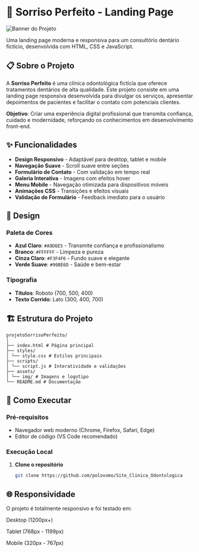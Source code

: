 # 🦷 Sorriso Perfeito - Landing Page

![Banner do Projeto](https://images.unsplash.com/photo-1629909613654-28e377c37b09?ixlib=rb-4.0.3&ixid=M3wxMjA3fDB8MHxwaG90by1wYWdlfHx8fGVufDB8fHx8fA%3D%3D&auto=format&fit=crop&w=1200&q=80)

Uma landing page moderna e responsiva para um consultório dentário fictício, desenvolvida com HTML, CSS e JavaScript.

## 📋 Sobre o Projeto

A **Sorriso Perfeito** é uma clínica odontológica fictícia que oferece tratamentos dentários de alta qualidade. Este projeto consiste em uma landing page responsiva desenvolvida para divulgar os serviços, apresentar depoimentos de pacientes e facilitar o contato com potenciais clientes.

**Objetivo**: Criar uma experiência digital profissional que transmita confiança, cuidado e modernidade, reforçando os conhecimentos em desenvolvimento front-end.

## ✨ Funcionalidades

- **Design Responsivo** - Adaptável para desktop, tablet e mobile
- **Navegação Suave** - Scroll suave entre seções
- **Formulário de Contato** - Com validação em tempo real
- **Galeria Interativa** - Imagens com efeitos hover
- **Menu Mobile** - Navegação otimizada para dispositivos móveis
- **Animações CSS** - Transições e efeitos visuais
- **Validação de Formulário** - Feedback imediato para o usuário

## 🎨 Design

### Paleta de Cores
- **Azul Claro**: `#A9D6E5` - Transmite confiança e profissionalismo
- **Branco**: `#FFFFFF` - Limpeza e pureza
- **Cinza Claro**: `#F3F4F6` - Fundo suave e elegante
- **Verde Suave**: `#90BE6D` - Saúde e bem-estar

### Tipografia
- **Títulos**: Roboto (700, 500, 400)
- **Texto Corrido**: Lato (300, 400, 700)

## 🏗️ Estrutura do Projeto

````
projetoSorrisoPerfeito/
│
├── index.html # Página principal
├── styles/
│ └── style.css # Estilos principais
├── scripts/
│ └── script.js # Interatividade e validações
├── assets/
│ └── img/ # Imagens e logotipo
└── README.md # Documentação

````

 
## 🚀 Como Executar

### Pré-requisitos
- Navegador web moderno (Chrome, Firefox, Safari, Edge)
- Editor de código (VS Code recomendado)

### Execução Local
1. **Clone o repositório**
   ```bash
   git clone https://github.com/polovomo/Site_Clinica_Odontologica

   ```

## 🌐 Responsividade
O projeto é totalmente responsivo e foi testado em:

Desktop (1200px+)

Tablet (768px - 1199px)

Mobile (320px - 767px)

   
